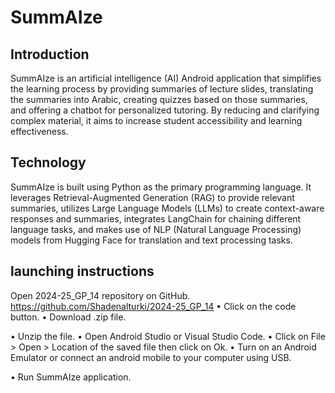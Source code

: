 # SummAIze

## Introduction
SummAIze is an artificial intelligence (AI) Android application that simplifies the learning process by providing summaries of lecture slides, translating the summaries into Arabic, creating quizzes based on those summaries, and offering a chatbot for personalized tutoring. By reducing and clarifying complex material, it aims to increase student accessibility and learning effectiveness.

## Technology
SummAIze is built using Python as the primary programming language. It leverages Retrieval-Augmented Generation (RAG) to provide relevant summaries, utilizes Large Language Models (LLMs) to create context-aware responses and summaries, integrates LangChain for chaining different language tasks, and makes use of NLP (Natural Language Processing) models from Hugging Face for translation and text processing tasks.

## launching instructions
Open 2024-25_GP_14 repository on GitHub. 
https://github.com/Shadenalturki/2024-25_GP_14
• Click on the code button. • Download .zip file.

• Unzip the file.
• Open Android Studio or Visual Studio Code.
• Click on File > Open > Location of the saved file then click on Ok.
• Turn on an Android Emulator or connect an android mobile to your computer using
USB.

• Run SummAIze application.
